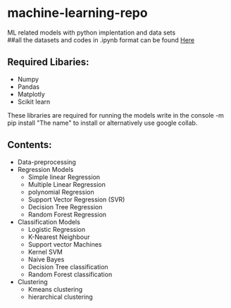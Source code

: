 # machine-learning-repo
ML related models with python implentation and data sets<br>
##all the datasets and codes in .ipynb format can be found [Here](https://drive.google.com/drive/folders/1b3g_zDupyd-SKKQDn_HPzCDGz41Bugyk?usp=sharing)

## Required Libaries:
<ul>
  <li>Numpy</li>
  <li>Pandas</li>
  <li>Matplotly </li>
  <li>Scikit learn </li>
</ul>

These libraries are required for running the models write in the console  -m pip install "The name" to install or alternatively use google collab.
  
## Contents:
<ul>
  <li>Data-preprocessing</li>
  <li>Regression Models
    <ul>
      <li>Simple linear Regression </li>
      <li>Multiple Linear Regression </li>
      <li>polynomial Regression </li>
      <li>Support Vector Regression (SVR)</li>
      <li>Decision Tree Regression</li>
      <li>Random Forest Regression</li>
    </ul>
  </li>
  <li>Classification Models
     <ul>
      <li>Logistic Regression </li>
       <li>K-Nearest Neighbour </li>
       <li>Support vector Machines </li>
       <li>Kernel SVM </li>
       <li>Naive Bayes </li>
       <li>Decision Tree classification</li>
      <li>Random Forest classification</li>
  </li>
</ul>
 <li>Clustering
     <ul>
      <li>Kmeans clustering </li>
       <li>hierarchical clustering </li>
  </ul>
  </li>
